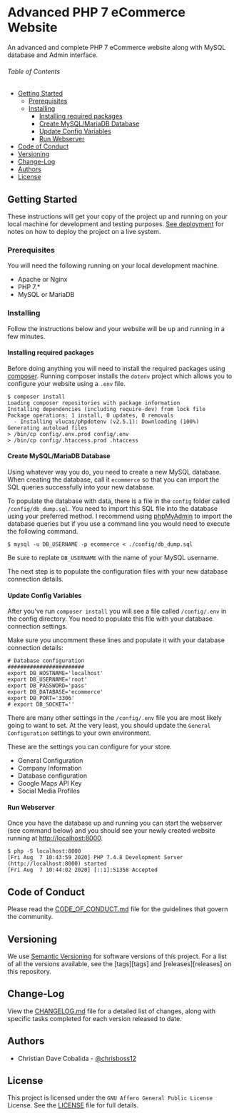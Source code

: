 # Advanced PHP 7 eCommerce Website

An advanced and complete PHP 7 eCommerce website along with MySQL database and
Admin interface.

###### Table of Contents

<!-- MarkdownTOC -->

- [Getting Started](#getting-started)
    - [Prerequisites](#prerequisites)
    - [Installing](#installing)
        - [Installing required packages](#installing-required-packages)
        - [Create MySQL/MariaDB Database](#create-mysqlmariadb-database)
        - [Update Config Variables](#update-config-variables)
        - [Run Webserver](#run-webserver)
- [Code of Conduct](#code-of-conduct)
- [Versioning](#versioning)
- [Change-Log](#change-log)
- [Authors](#authors)
- [License](#license)

<!-- /MarkdownTOC -->

## Getting Started

These instructions will get your copy of the project up and running on your
local machine for development and testing purposes. [See deployment][deploy]
for notes on how to deploy the project on a live system.

### Prerequisites

You will need the following running on your local development machine.

- Apache or Nginx
- PHP 7.*
- MySQL or MariaDB

### Installing

Follow the instructions below and your website will be up and running in a few minutes.

#### Installing required packages

Before doing anything you will need to install the required packages using [composer](https://getcomposer.org/). Running composer installs the `dotenv` project which allows you to configure your website using a `.env` file.

```console
$ composer install
Loading composer repositories with package information
Installing dependencies (including require-dev) from lock file
Package operations: 1 install, 0 updates, 0 removals
  - Installing vlucas/phpdotenv (v2.5.1): Downloading (100%)
Generating autoload files
> /bin/cp config/.env.prod config/.env
> /bin/cp config/.htaccess.prod .htaccess
```

#### Create MySQL/MariaDB Database

Using whatever way you do, you need to create a new MySQL database. When creating the database, call it `ecommerce` so that you can import the SQL queries successfully into your new database.

To populate the database with data, there is a file in the `config` folder called `/config/db_dump.sql`. You need to import this SQL file into the database using your preferred method. I recommend using [phpMyAdmin](https://www.phpmyadmin.net/) to import the database queries but if you use a command line you would need to execute the following command.

```console
$ mysql -u DB_USERNAME -p ecommerce < ./config/db_dump.sql
```

Be sure to replate `DB_USERNAME` with the name of your MySQL username.

The next step is to populate the configuration files with your new database connection details.

#### Update Config Variables

After you've run `composer install` you will see a file called `/config/.env` in the config directory. You need to populate this file with your database connection settings.

Make sure you uncomment these lines and populate it with your database connection details:

```env
# Database configuration
########################
export DB_HOSTNAME='localhost'
export DB_USERNAME='root'
export DB_PASSWORD='pass'
export DB_DATABASE='ecommerce'
export DB_PORT='3306'
# export DB_SOCKET=''
```

There are many other settings in the `/config/.env` file you are most likely going to want to set. At the very least, you should update the `General Configuration` settings to your own environment.

These are the settings you can configure for your store.

- General Configuration
- Company Information
- Database configuration
- Google Maps API Key
- Social Media Profiles

#### Run Webserver

Once you have the database up and running you can start the webserver (see command below) and you should see your newly created website running at <http://localhost:8000>.

```console
$ php -S localhost:8000
[Fri Aug  7 10:43:59 2020] PHP 7.4.8 Development Server (http://localhost:8000) started
[Fri Aug  7 10:44:02 2020] [::1]:51358 Accepted
```

## Code of Conduct

Please read the [CODE_OF_CONDUCT.md][COC] file for the guidelines that govern
the community.

## Versioning

We use [Semantic Versioning][semver] for software versions of this project.
For a list of all the versions available, see the [tags][tags] and
[releases][releases] on this repository.

## Change-Log

View the [CHANGELOG.md][changelog] file for a detailed list of changes,
along with specific tasks completed for each version released to date.

## Authors

- Christian Dave Cobalida - [@chrisboss12][author-1]

## License

This project is licensed under the `GNU Affero General Public License` License.
See the [LICENSE][license] file for full details.

[deploy]: #deployment
[COC]: CODE_OF_CONDUCT.md
[license]: LICENSE
[changelog]: CHANGELOG.md
[semver]: http://semver.org
[author-1]: https://github.com/chrisboss12]
[shopping-source]: https://codingcyber.org/simple-shopping-cart-application-php-mysql-6394/